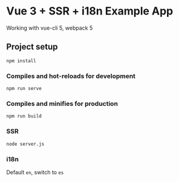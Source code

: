 # Vue 3 + SSR + i18n Example App

Working with vue-cli 5, webpack 5 

## Project setup
```
npm install
```

### Compiles and hot-reloads for development
```
npm run serve
```

### Compiles and minifies for production
```
npm run build
```

### SSR
```
node server.js
```

### i18n
Default `en`, switch to `es`
